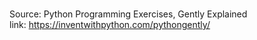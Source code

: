 <br>Source: Python Programming Exercises, Gently Explained
<br>link: https://inventwithpython.com/pythongently/
